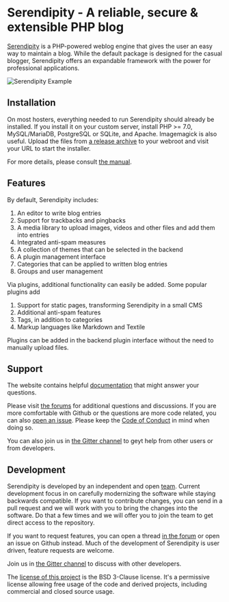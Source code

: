 # Serendipity - A reliable, secure & extensible PHP blog

[Serendipity](https://s9y.org) is a PHP-powered weblog engine that gives the user an easy way to maintain a blog. While the default package is designed for the casual blogger, Serendipity offers an expandable framework with the power for professional applications.

![Serendipity Example](https://www.onli-blogging.de/uploads/s9y_example.png)

## Installation

On most hosters, everything needed to run Serendipity should already be installed. If you install it on your custom server, install PHP >= 7.0, MySQL/MariaDB, PostgreSQL or SQLite, and Apache. Imagemagick is also useful. Upload the files from [a release archive](https://github.com/s9y/Serendipity/releases) to your webroot and visit your URL to start the installer. 

For more details, please consult [the manual](https://docs.s9y.org/docs/users/getting-started/fresh-installation.html).

## Features

By default, Serendipity includes:

 1. An editor to write blog entries
 1. Support for trackbacks and pingbacks
 1. A media library to upload images, videos and other files and add them into entries
 1. Integrated anti-spam measures
 1. A collection of themes that can be selected in the backend
 1. A plugin management interface
 1. Categories that can be applied to written blog entries
 1. Groups and user management
 
Via plugins, additional functionality can easily be added. Some popular plugins add

 1. Support for static pages, transforming Serendipity in a small CMS
 1. Additional anti-spam features
 1. Tags, in addition to categories
 1. Markup languages like Markdown and Textile
 
Plugins can be added in the backend plugin interface without the need to manually upload files.

## Support

The website contains helpful [documentation](https://docs.s9y.org/docs/index.html) that might answer your questions.

Please visit [the forums](https://board.s9y.org/) for additional questions and discussions. If you are more comfortable with Github or the questions are more code related, you can also [open an issue](https://github.com/s9y). Please keep the [Code of Conduct](https://docs.s9y.org/docs/contributing/code-of-conduct.html) in mind when doing so.

You can also join us in [the Gitter channel](https://gitter.im/s9y/lobby) to geyt help from other users or from developers.

## Development

Serendipity is developed by an independent and open [team](https://docs.s9y.org/team.html). Current development focus in on carefully modernizing the software while staying backwards compatible. If you want to contribute changes, you can send in a pull request and we will work with you to bring the changes into the software. Do that a few times and we will offer you to join the team to get direct access to the repository. 

If you want to request features, you can open a thread [in the forum](https://board.s9y.org/) or open an issue on Github instead. Much of the development of Serendipity is user driven, feature requests are welcome.

Join us in [the Gitter channel](https://gitter.im/s9y/lobby) to discuss with other developers.

The [license of this project](https://github.com/s9y/Serendipity/blob/master/LICENSE) is the BSD 3-Clause license. It's a permissive license allowing free usage of the code and derived projects, including commercial and closed source usage.
